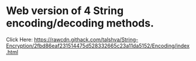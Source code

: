 # Web version of 4 String encoding/decoding methods.
Click Here: https://rawcdn.githack.com/talshva/String-Encryption/2fbd86eaf231514475d528332665c23a11da5152/Encoding/index.html
